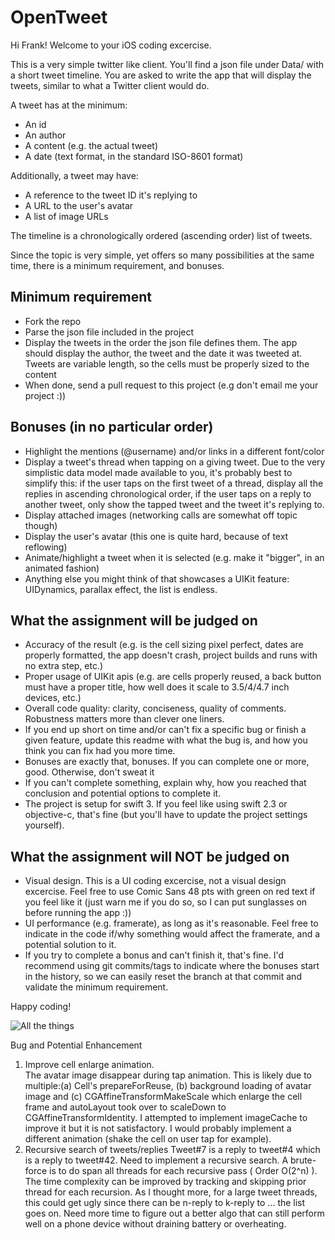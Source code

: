 OpenTweet
=========

Hi Frank! Welcome to your iOS coding excercise.

This is a very simple twitter like client. You'll find a json file under Data/ with a short tweet timeline. You are asked to write the app that will display the tweets, similar to what a Twitter client would do.

A tweet has at the minimum:

* An id
* An author
* A content (e.g. the actual tweet)
* A date (text format, in the standard ISO-8601 format)

Additionally, a tweet may have:

* A reference to the tweet ID it's replying to
* A URL to the user's avatar
* A list of image URLs

The timeline is a chronologically ordered (ascending order) list of tweets.

Since the topic is very simple, yet offers so many possibilities at the same time, there is a minimum requirement, and bonuses.

Minimum requirement
-------------------

* Fork the repo
* Parse the json file included in the project
* Display the tweets in the order the json file defines them. The app should display the author, the tweet and the date it was tweeted at. Tweets are variable length, so the cells must be properly sized to the content
* When done, send a pull request to this project (e.g don't email me your project :))

Bonuses (in no particular order)
--------------------------------

* Highlight the mentions (@username) and/or links in a different font/color
* Display a tweet's thread when tapping on a giving tweet. Due to the very simplistic data model made available to you, it's probably best to simplify this: if the user taps on the first tweet of a thread, display all the replies in ascending chronological order, if the user taps on a reply to another tweet, only show the tapped tweet and the tweet it's replying to.
* Display attached images (networking calls are somewhat off topic though)
* Display the user's avatar (this one is quite hard, because of text reflowing)
* Animate/highlight a tweet when it is selected (e.g. make it "bigger", in an animated fashion)
* Anything else you might think of that showcases a UIKit feature: UIDynamics, parallax effect, the list is endless.

What the assignment will be judged on
-------------------------------------

* Accuracy of the result (e.g. is the cell sizing pixel perfect, dates are properly formatted, the app doesn't crash, project builds and runs with no extra step, etc.)
* Proper usage of UIKit apis (e.g. are cells properly reused, a back button must have a proper title, how well does it scale to 3.5/4/4.7 inch devices, etc.)
* Overall code quality: clarity, conciseness, quality of comments. Robustness matters more than clever one liners.
* If you end up short on time and/or can't fix a specific bug or finish a given feature, update this readme with what the bug is, and how you think you can fix had you more time.
* Bonuses are exactly that, bonuses. If you can complete one or more, good. Otherwise, don't sweat it
* If you can't complete something, explain why, how you reached that conclusion and potential options to complete it.
* The project is setup for swift 3. If you feel like using swift 2.3 or objective-c, that's fine (but you'll have to update the project settings yourself).

What the assignment will NOT be judged on
-----------------------------------------

* Visual design. This is a UI coding excercise, not a visual design excercise. Feel free to use Comic Sans 48 pts with green on red text if you feel like it (just warn me if you do so, so I can put sunglasses on before running the app :))
* UI performance (e.g. framerate), as long as it's reasonable. Feel free to indicate in the code if/why something would affect the framerate, and a potential solution to it.
* If you try to complete a bonus and can't finish it, that's fine. I'd recommend using git commits/tags to indicate where the bonuses start in the history, so we can easily reset the branch at that commit and validate the minimum requirement.

Happy coding!

![All the things](http://cdn.meme.am/instances/500x/57104950.jpg)

Bug and Potential Enhancement
1) Improve cell enlarge animation.  
The avatar image disappear during tap animation. This is likely due to multiple:(a) Cell's prepareForReuse, (b) background loading of avatar image and (c) CGAffineTransformMakeScale which enlarge the cell frame and autoLayout took over to scaleDown to CGAffineTransformIdentity.  I attempted to implement imageCache to improve it but it is not satisfactory.  I would probably implement a different animation (shake the cell on user tap for example).
2) Recursive search of tweets/replies
Tweet#7 is a reply to tweet#4 which is a reply to tweet#42. Need to implement a recursive search.  A brute-force is to do span all threads for each recursive pass ( Order O(2^n) ). The time complexity can be improved by tracking and skipping prior thread for each recursion.  As I thought more, for a large tweet threads, this could get ugly since there can be n-reply to k-reply to ... the list goes on.  Need more time to figure out a better algo that can still perform well on a phone device without draining battery or overheating.
